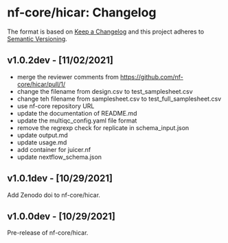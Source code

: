 # nf-core/hicar: Changelog

The format is based on [Keep a Changelog](https://keepachangelog.com/en/1.0.0/)
and this project adheres to [Semantic Versioning](https://semver.org/spec/v2.0.0.html).

## v1.0.2dev - [11/02/2021]

- merge the reviewer comments from https://github.com/nf-core/hicar/pull/1/
- change the filename from design.csv to test_samplesheet.csv
- change teh filename from samplesheet.csv to test_full_samplesheet.csv
- use nf-core repository URL
- update the documentation of README.md
- update the multiqc_config.yaml file format
- remove the regrexp check for replicate in schema_input.json
- update output.md
- update usage.md
- add container for juicer.nf
- update nextflow_schema.json

## v1.0.1dev - [10/29/2021]

Add Zenodo doi to nf-core/hicar.

## v1.0.0dev - [10/29/2021]

Pre-release of nf-core/hicar.
